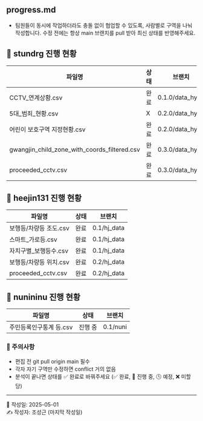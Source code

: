 ## progress.md
- 팀원들이 동시에 작업하더라도 충돌 없이 협업할 수 있도록, 사람별로 구역을 나눠 작성합니다. 수정 전에는 항상 main 브랜치를 pull 받아 최신 상태를 반영해주세요.

## 📌 stundrg 진행 현황

|파일명 | 상태 | 브랜치 |
|--------|------|--------|
| CCTV_연계상황.csv | 완료 | 0.1.0/data_hyun |
| 5대_범죄_현황.csv | X | 0.2.0/data_hyun|
| 어린이 보호구역 지정현황.csv | 완료 | 0.2.0/data_hyun |
| gwangjin_child_zone_with_coords_filtered.csv| 완료 | 0.3.0/data_hyun |
| proceeded_cctv.csv | 완료 | 0.3.0/data_hyun |


## 📌 heejin131 진행 현황

| 파일명 | 상태 | 브랜치 |
|--------|------|--------|
| 보행등/차량등 조도.csv | 완료 | 0.1/hj_data |
| 스마트_가로등.csv | 완료 | 0.1/hj_data |
| 자치구별_보행등수.csv | 완료 | 0.1/hj_data |
| 보행등/차량등 위치.csv | 완료 | 0.2/hj_data |
| proceeded_cctv.csv | 완료 | 0.2/hj_data |

## 📌 nunininu 진행 현황

| 파일명 | 상태 | 브랜치 |
|--------|------|--------|
| 주민등록인구통계 등.csv | 진행 중| 0.1/nuni |

### 📌 주의사항

- 편집 전 git pull origin main 필수
- 각자 자기 구역만 수정하면 conflict 거의 없음
- 분석이 끝나면 상태를 ✅ 완료로 바꿔주세요 (✅ 완료, 🔄 진행 중, 🕓 예정, ❌ 미할당)

---

📅 작성일: 2025-05-01  
✍ 작성자: 조성근 (마지막 작성일)
